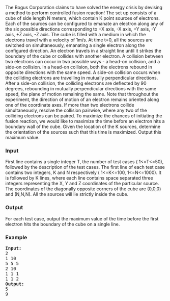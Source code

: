 <p>

The Bogus Corporation claims to have solved the energy crisis by devising a method to perform controlled fusion reaction! The set up consists of a cube of side length N meters, which contain K point sources of electrons. Each of the sources can be configured to emanate an electron along any of the six possible directions corresponding to +X axis, -X axis, +Y axis, -Y axis, +Z axis, -Z axis. The cube is filled with a medium in which the electrons travel with a velocity of 1m/s. At time t=0, all the sources are switched on simultaneously, emanating a single electron along the configured direction. An electron travels in a straight line until it strikes the boundary of the cube or collides with another electron. A collision between two electrons can occur in two possible ways - a head-on collision, and a side-on collision. In a head-on collision, both the electrons rebound in opposite directions with the same speed. A side-on collision occurs when the colliding electrons are travelling in mutually perpendicular directions. After a side-on collision, the colliding electrons are deflected by 90 degrees, rebounding in mutually perpendicular directions with the same speed, the plane of motion remaining the same. Note that throughout the experiment, the direction of motion of an electron remains oriented along one of the coordinate axes. If more than two electrons collide simultaneously, resolve the collision pairwise, where any two of the colliding electrons can be paired. To maximize the chances of initiating the fusion reaction, we would like to maximize the time before an electron hits a boundary wall of the cube. Given the location of the K sources, determine the orientation of the sources such that this time is maximized. Output this maximum value.

</p><h3>Input</h3>
<p>

First line contains a single integer T, the number of test cases (
1&lt;=T&lt;=50),&nbsp; followed by the description of the
test cases. The first line of each test case contains two integers, K
and N respectively ( 1&lt;=K&lt;=100,
1&lt;=N&lt;=1000). It is followed by K lines, where each line
contains space separated three integers representing the X, Y and Z
coordinates of the particular source. The coordinates of the diagonally
opposite corners of the cube are (0,0,0) and (N,N,N). All the sources
will lie strictly inside the cube.


</p><h3>Output</h3>
<p>

For each test case, output the maximum value of the time before the
first electron hits the boundary of the cube on a single line.


</p><h3>Example</h3>

<pre><b>Input:</b>
2
1 10
5 5 5
2 10
1 1 1
1 1 2
<b>Output:</b>
5
9
</pre>